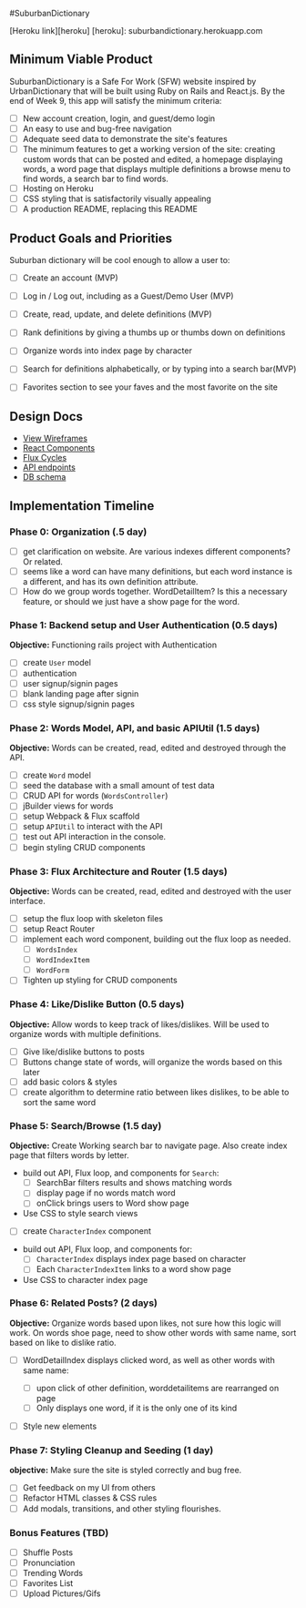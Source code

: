 #SuburbanDictionary

[Heroku link][heroku]
[heroku]: suburbandictionary.herokuapp.com

## Minimum Viable Product

SuburbanDictionary is a Safe For Work (SFW) website inspired by UrbanDictionary that will be built using Ruby on Rails and React.js. By the end of Week 9, this app will satisfy the minimum criteria:

- [ ] New account creation, login, and guest/demo login
- [ ] An easy to use and bug-free navigation
- [ ] Adequate seed data to demonstrate the site's features
- [ ] The minimum features to get a working version of the site: creating custom words that can be posted and edited, a homepage displaying words, a word page that displays multiple definitions a browse menu to find words, a search bar to find words.
- [ ] Hosting on Heroku
- [ ] CSS styling that is satisfactorily visually appealing
- [ ] A production README, replacing this README

## Product Goals and Priorities

Suburban dictionary will be cool enough to allow a user to:

- [ ] Create an account (MVP)
- [ ] Log in / Log out, including as a Guest/Demo User (MVP)
- [ ] Create, read, update, and delete definitions (MVP)
- [ ] Rank definitions by giving a thumbs up or thumbs down on definitions
- [ ] Organize words into index page by character
- [ ] Search for definitions alphabetically, or by typing into a search bar(MVP)

- [ ] Favorites section to see your faves and the most favorite on the site

## Design Docs
* [View Wireframes][views]
* [React Components][components]
* [Flux Cycles][flux-cycles]
* [API endpoints][api-endpoints]
* [DB schema][schema]

[views]: ./docs/views.md
[components]: ./docs/components.md
[flux-cycles]: ./docs/flux-cycles.md
[api-endpoints]: ./docs/api-endpoints.md
[schema]: ./docs/schema.md

## Implementation Timeline

### Phase 0: Organization (.5 day)
- [ ] get clarification on website. Are various indexes different components?
Or related.
- [ ] seems like a word can have many definitions, but each word instance is a
different, and has its own definition attribute.
- [ ] How do we group words together. WordDetailItem? Is this a necessary feature, or should we just have a show page for the word.

### Phase 1: Backend setup and User Authentication (0.5 days)

**Objective:** Functioning rails project with Authentication

- [ ] create `User` model
- [ ] authentication
- [ ] user signup/signin pages
- [ ] blank landing page after signin
- [ ] css style signup/signin pages

### Phase 2: Words Model, API, and basic APIUtil (1.5 days)

**Objective:** Words can be created, read, edited and destroyed through
the API.

- [ ] create `Word` model
- [ ] seed the database with a small amount of test data
- [ ] CRUD API for words (`WordsController`)
- [ ] jBuilder views for words
- [ ] setup Webpack & Flux scaffold
- [ ] setup `APIUtil` to interact with the API
- [ ] test out API interaction in the console.
- [ ] begin styling CRUD components

### Phase 3: Flux Architecture and Router (1.5 days)

**Objective:** Words can be created, read, edited and destroyed with the
user interface.

- [ ] setup the flux loop with skeleton files
- [ ] setup React Router
- [ ] implement each word component, building out the flux loop as needed.
  - [ ] `WordsIndex`
  - [ ] `WordIndexItem`
  - [ ] `WordForm`
- [ ] Tighten up styling for CRUD components

### Phase 4: Like/Dislike Button (0.5 days)

**Objective:** Allow words to keep track of likes/dislikes. Will be used to organize words with multiple definitions.

- [ ] Give like/dislike buttons to posts
- [ ] Buttons change state of words, will organize the words based on this later
- [ ] add basic colors & styles
- [ ] create algorithm to determine ratio between likes dislikes, to be able to
sort the same word

### Phase 5: Search/Browse (1.5 day)

**Objective:** Create Working search bar to navigate page. Also create index
page that filters words by letter.

- build out API, Flux loop, and components for `Search`:
  - [ ] SearchBar filters results and shows matching words
  - [ ] display page if no words match word
  - [ ] onClick brings users to Word show page
- Use CSS to style search views

- [ ] create `CharacterIndex` component
- build out API, Flux loop, and components for:
  - [ ] `CharacterIndex` displays index page based on character
  - [ ] Each `CharacterIndexItem` links to a word show page
- Use CSS to character index page


### Phase 6: Related Posts? (2 days)

**Objective:** Organize words based upon likes, not sure how this logic will work. On words shoe page, need to show other words with same name, sort based on
like to dislike ratio.

- [ ] WordDetailIndex displays clicked word, as well as other words with same name:
  - [ ] upon click of other definition, worddetailitems are rearranged on page
  - [ ] Only displays one word, if it is the only one of its kind
- [ ] Style new elements


### Phase 7: Styling Cleanup and Seeding (1 day)

**objective:** Make sure the site is styled correctly and bug free.

- [ ] Get feedback on my UI from others
- [ ] Refactor HTML classes & CSS rules
- [ ] Add modals, transitions, and other styling flourishes.

### Bonus Features (TBD)
- [ ] Shuffle Posts
- [ ] Pronunciation
- [ ] Trending Words
- [ ] Favorites List
- [ ] Upload Pictures/Gifs

[phase-one]: ./docs/phases/phase1.md
[phase-two]: ./docs/phases/phase2.md
[phase-three]: ./docs/phases/phase3.md
[phase-four]: ./docs/phases/phase4.md
[phase-five]: ./docs/phases/phase5.md
[phase-six]: ./docs/phases/phase6.md
